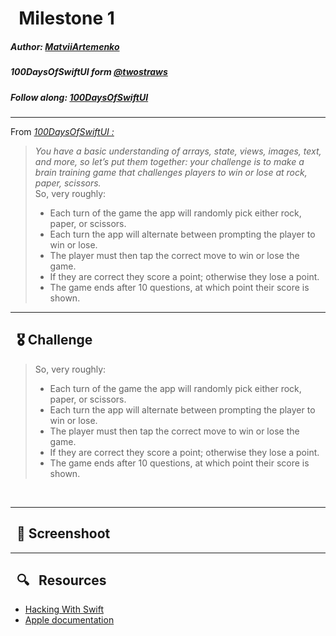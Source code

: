 
# &nbsp; Milestone 1

##### Author: *[MatviiArtemenko](https://github.com/100DaysOfSwiftUI-MatviiArtemenko)*

##### 100DaysOfSwiftUI form *[@twostraws](https://twitter.com/twostraws "twostraws twitter page")*

##### Follow along: *[100DaysOfSwiftUI](https://www.hackingwithswift.com/100/swiftui "Hacking with Swift")*

---
From *[100DaysOfSwiftUI :](https://www.hackingwithswift.com/100/swiftui "Hacking with Swift")*
> *You have a basic understanding of arrays, state, views, images, text, and more, so let’s put them together: your challenge is to make a brain training game that challenges players to win or lose at rock, paper, scissors.</br>*
> So, very roughly:
> + Each turn of the game the app will randomly pick either rock, paper, or scissors.
> + Each turn the app will alternate between prompting the player to win or lose.
> + The player must then tap the correct move to win or lose the game.
> + If they are correct they score a point; otherwise they lose a point.
> + The game ends after 10 questions, at which point their score is shown.


---
## &nbsp; 🎖 Challenge
> So, very roughly:
> + Each turn of the game the app will randomly pick either rock, paper, or scissors.
> + Each turn the app will alternate between prompting the player to win or lose.
> + The player must then tap the correct move to win or lose the game.
> + If they are correct they score a point; otherwise they lose a point.
> + The game ends after 10 questions, at which point their score is shown.
<br>

---
## &nbsp; 📲 Screenshoot

<!-- add screenshots here!!! -->
---
##  &nbsp; 🔍 &nbsp; Resources 

* [Hacking With Swift](https://www.hackingwithswift.com/books/ios-swiftui)
* [Apple documentation](https://developer.apple.com/documentation/SwiftUI)
